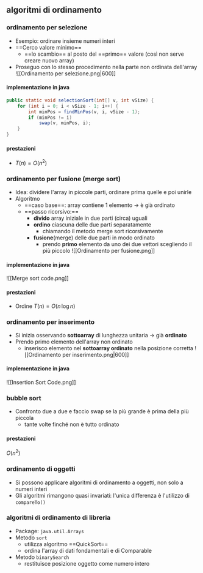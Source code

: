 ## algoritmi di ordinamento
### ordinamento per selezione
- Esempio: ordinare insieme numeri interi
- ==Cerco valore minimo==
	- ==lo scambio== al posto del ==primo== valore (così non serve creare nuovo array)
- Proseguo con lo stesso procedimento nella parte non ordinata dell'array
![[Ordinamento per selezione.png|600]]

#### implementazione in java
```java
public static void selectionSort(int[] v, int vSize) {
	for (int i = 0; i < vSize - 1; i++) {
		int minPos = findMinPos(v, i, vSize - 1);
		if (minPos != i)
			swap(v, minPos, i);
	}
}
```

#### prestazioni
- $T(n)=O(n^2)$

### ordinamento per fusione (merge sort)
- Idea: dividere l'array in piccole parti, ordinare prima quelle e poi unirle
- Algoritmo
	- ==caso base==: array contiene 1 elemento -> è già ordinato
	- ==passo ricorsivo:==
		- **divido** array iniziale in due parti (circa) uguali
		- **ordino** ciascuna delle due parti separatamente
			- chiamando il metodo merge sort ricorsivamente
		- **fusione**(merge) delle due parti in modo ordinato
			- prendo **primo** elemento da uno dei due vettori scegliendo il più piccolo
![[Ordinamento per fusione.png]]

#### implementazione in java
![[Merge sort code.png]]
#### prestazioni
- Ordine $T(n)=O(n \, \log n)$

### ordinamento per inserimento
- Si inizia osservando **sottoarray** di lunghezza unitaria -> già **ordinato**
- Prendo primo elemento dell'array non ordinato
	- inserisco elemento nel **sottoarray ordinato** nella posizione corretta
![[Ordinamento per inserimento.png|600]]
#### implementazione in java
![[Insertion Sort Code.png]]

### bubble sort
- Confronto due a due e faccio swap se la più grande è prima della più piccola
	- tante volte finché non è tutto ordinato
#### prestazioni
$O(n^2)$
### ordinamento di oggetti
- Si possono applicare algoritmi di ordinamento a oggetti, non solo a numeri interi
- Gli algoritmi rimangono quasi invariati: l'unica differenza è l'utilizzo di ```compareTo()```
### algoritmi di ordinamento di libreria
- Package: ```java.util.Arrays```
- Metodo ```sort```
	- utilizza algoritmo ==QuickSort==
	- ordina l'array di dati fondamentali e di Comparable
- Metodo ```binarySearch```
	- restituisce posizione oggetto come numero intero